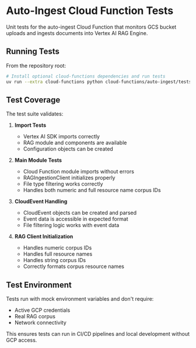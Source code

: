 # Auto-Ingest Cloud Function Tests

Unit tests for the auto-ingest Cloud Function that monitors GCS bucket uploads and ingests documents into Vertex AI RAG Engine.

## Running Tests

From the repository root:

```bash
# Install optional cloud-functions dependencies and run tests
uv run --extra cloud-functions python cloud-functions/auto-ingest/tests/test_auto_ingest.py
```

## Test Coverage

The test suite validates:

1. **Import Tests**
   - Vertex AI SDK imports correctly
   - RAG module and components are available
   - Configuration objects can be created

2. **Main Module Tests**
   - Cloud Function module imports without errors
   - RAGIngestionClient initializes properly
   - File type filtering works correctly
   - Handles both numeric and full resource name corpus IDs

3. **CloudEvent Handling**
   - CloudEvent objects can be created and parsed
   - Event data is accessible in expected format
   - File filtering logic works with event data

4. **RAG Client Initialization**
   - Handles numeric corpus IDs
   - Handles full resource names
   - Handles string corpus IDs
   - Correctly formats corpus resource names

## Test Environment

Tests run with mock environment variables and don't require:
- Active GCP credentials
- Real RAG corpus
- Network connectivity

This ensures tests can run in CI/CD pipelines and local development without GCP access.
